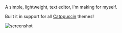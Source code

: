 A simple, lightweight, text editor, I'm making for myself.

Built it in support for all [Catppuccin](https://catppuccin.com/) themes! 


![screenshot](https://github.com/user-attachments/assets/eed7e9cb-d248-4973-9fa2-eb6e4886aaff)
